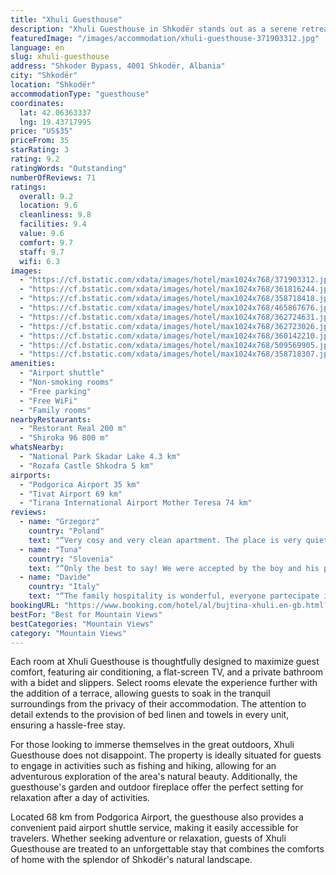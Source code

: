 ```yaml
---
title: "Xhuli Guesthouse"
description: "Xhuli Guesthouse in Shkodër stands out as a serene retreat offering guests a unique blend of comfort and natural beauty."
featuredImage: "/images/accommodation/xhuli-guesthouse-371903312.jpg"
language: en
slug: xhuli-guesthouse
address: "Shkoder Bypass, 4001 Shkodër, Albania"
city: "Shkodër"
location: "Shkodër"
accommodationType: "guesthouse"
coordinates:
  lat: 42.06363337
  lng: 19.43717995
price: "US$35"
priceFrom: 35
starRating: 3
rating: 9.2
ratingWords: "Outstanding"
numberOfReviews: 71
ratings:
  overall: 9.2
  location: 9.6
  cleanliness: 9.8
  facilities: 9.4
  value: 9.6
  comfort: 9.7
  staff: 9.7
  wifi: 6.3
images:
  - "https://cf.bstatic.com/xdata/images/hotel/max1024x768/371903312.jpg?k=e245b646aced267226fff3323bb343a30274bf9fa57b45e15720f52a823b1ebe&o=&hp=1"
  - "https://cf.bstatic.com/xdata/images/hotel/max1024x768/361816244.jpg?k=bfacda269e73262fc23358cb072c962ad46fe1b854bc29b244fb612182771dc3&o=&hp=1"
  - "https://cf.bstatic.com/xdata/images/hotel/max1024x768/358718418.jpg?k=cce3fc28cac61a21476e08ea25396856ae65fd1720522f74bcf561003a6629f2&o=&hp=1"
  - "https://cf.bstatic.com/xdata/images/hotel/max1024x768/465867676.jpg?k=d39f63e8d9e34d9925c4968defdd3b928679c254f682701aec6266f4d2ef26e0&o=&hp=1"
  - "https://cf.bstatic.com/xdata/images/hotel/max1024x768/362724631.jpg?k=3fce5fe688ae66ba1afa703159e8b62892dadb37d0acc238b9a7b51b2d3568f2&o=&hp=1"
  - "https://cf.bstatic.com/xdata/images/hotel/max1024x768/362723026.jpg?k=1c57acd621f637c74da87c06848696e2b064b463668dae868ec18819a8440a99&o=&hp=1"
  - "https://cf.bstatic.com/xdata/images/hotel/max1024x768/360142210.jpg?k=a446654549de1e355a6cf2ff480a61713ebac6a4e1bec1cc6552182a48b388e4&o=&hp=1"
  - "https://cf.bstatic.com/xdata/images/hotel/max1024x768/509569905.jpg?k=ca6e1b1bb17be82eecbc8da3c32149008cddcc16e9ea9e1757447919ff270b22&o=&hp=1"
  - "https://cf.bstatic.com/xdata/images/hotel/max1024x768/358718307.jpg?k=a53e503b992603be578682a3a3cd34320bcd45525cf34a1bb5acb9e047154e96&o=&hp=1"
amenities:
  - "Airport shuttle"
  - "Non-smoking rooms"
  - "Free parking"
  - "Free WiFi"
  - "Family rooms"
nearbyRestaurants:
  - "Restorant Real 200 m"
  - "Shiroka 96 800 m"
whatsNearby:
  - "National Park Skadar Lake 4.3 km"
  - "Rozafa Castle Shkodra 5 km"
airports:
  - "Podgorica Airport 35 km"
  - "Tivat Airport 69 km"
  - "Tirana International Airport Mother Teresa 74 km"
reviews:
  - name: "Grzegorz"
    country: "Poland"
    text: "“Very cosy and very clean apartment. The place is very quiet, just opposite Shkodra Lake. It is also a perfect place for overnight stop while travelling through Albania. House owners are very helpful and hospitable. Beds are comfortable and WiFi...”"
  - name: "Tuna"
    country: "Slovenia"
    text: "“Only the best to say! We were accepted by the boy and his perfect English, the facility was clean, neat, and spacious with a beautiful garden. In the morning the lady served us complimentary coffee, cookies, and juice for the kids. To top up the...”"
  - name: "Davide"
    country: "Italy"
    text: "“The family hospitality is wonderful, everyone partecipate in making your stay comfortable, parents and sons. The position, the sea lake and the structure will fully satisfy you!”"
bookingURL: "https://www.booking.com/hotel/al/bujtina-xhuli.en-gb.html?aid=8035640"
bestFor: "Best for Mountain Views"
bestCategories: "Mountain Views"
category: "Mountain Views"
---
```


Each room at Xhuli Guesthouse is thoughtfully designed to maximize guest comfort, featuring air conditioning, a flat-screen TV, and a private bathroom with a bidet and slippers. Select rooms elevate the experience further with the addition of a terrace, allowing guests to soak in the tranquil surroundings from the privacy of their accommodation. The attention to detail extends to the provision of bed linen and towels in every unit, ensuring a hassle-free stay.

For those looking to immerse themselves in the great outdoors, Xhuli Guesthouse does not disappoint. The property is ideally situated for guests to engage in activities such as fishing and hiking, allowing for an adventurous exploration of the area's natural beauty. Additionally, the guesthouse's garden and outdoor fireplace offer the perfect setting for relaxation after a day of activities.

Located 68 km from Podgorica Airport, the guesthouse also provides a convenient paid airport shuttle service, making it easily accessible for travelers. Whether seeking adventure or relaxation, guests of Xhuli Guesthouse are treated to an unforgettable stay that combines the comforts of home with the splendor of Shkodër's natural landscape.